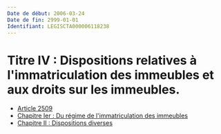 ```yaml
---
Date de début: 2006-03-24
Date de fin: 2999-01-01
Identifiant: LEGISCTA000006118238
---
```


<h1>Titre IV : Dispositions relatives à l'immatriculation des immeubles et aux droits sur les immeubles.</h1>

- [Article 2509](article_2509.md)
- [Chapitre Ier : Du régime de l'immatriculation des immeubles](chapitre_ier/README.md)
- [Chapitre II : Dispositions diverses](chapitre_ii/README.md)
